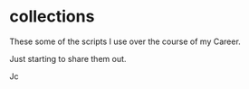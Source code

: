# collections


 These some of the scripts I use over the course of my Career. 
 
 Just starting to share them out. 
 
 Jc 
